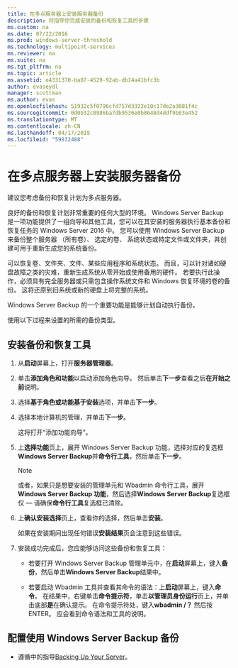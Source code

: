 ```yaml
---
title: 在多点服务器上安装服务器备份
description: 将指导你完成安装的备份和恢复工具的步骤
ms.custom: na
ms.date: 07/22/2016
ms.prod: windows-server-threshold
ms.technology: multipoint-services
ms.reviewer: na
ms.suite: na
ms.tgt_pltfrm: na
ms.topic: article
ms.assetid: e4331370-ba07-4529-92ab-db14a41bfc3b
author: evaseydl
manager: scottman
ms.author: evas
ms.openlocfilehash: 51932c5f0796cfd757d3322e10c17de2a3081f4c
ms.sourcegitcommit: 0d0b32c8986ba7db9536e0b8648d4ddf9b03e452
ms.translationtype: MT
ms.contentlocale: zh-CN
ms.lasthandoff: 04/17/2019
ms.locfileid: "59832488"
---
```

# <a name="install-server-backup-on-your-multipoint-server"></a>在多点服务器上安装服务器备份
建议您考虑备份和恢复计划为多点服务器。
  
良好的备份和恢复计划非常重要的任何大型的环境。 Windows Server Backup 是一项功能提供了一组向导和其他工具，您可以在其安装的服务器执行基本备份和恢复任务的 Windows Server 2016 中。 您可以使用 Windows Server Backup 来备份整个服务器 （所有卷）、 选定的卷、 系统状态或特定文件或文件夹，并创建可用于重新生成您的系统备份。  
  
可以恢复卷、文件夹、文件、某些应用程序和系统状态。 而且，可以针对诸如硬盘故障之类的灾难，重新生成系统从零开始或使用备用的硬件。 若要执行此操作，必须具有完全服务器或只需包含操作系统文件和 Windows 恢复环境的卷的备份。 这将还原到旧系统或新的硬盘上将完整的系统。  
  
Windows Server Backup 的一个重要功能是能够计划自动执行备份。  
  
使用以下过程来设置的所需的备份类型。  
  
## <a name="install-backup-and-recovery-tools"></a>安装备份和恢复工具  
  
1.  从**启动**屏幕上，打开**服务器管理器**。  
  
2.  单击**添加角色和功能**以启动添加角色向导。 然后单击**下一步**查看之后**在开始之前**说明。  
  
3.  选择**基于角色或功能基于安装**选项，并单击**下一步**。  
  
4.  选择本地计算机的管理，并单击**下一步**。  
  
    这将打开“添加功能向导”。  
  
5.  上**选择功能**页上，展开 Windows Server Backup 功能，选择对应的复选框**Windows Server Backup**并**命令行工具**，然后单击**下一步**。  
  
    > [!NOTE]  
    > 或者，如果只是想要安装的管理单元和 Wbadmin 命令行工具，展开**Windows Server Backup 功能**，然后选择**Windows Server Backup**复选框仅 — 请确保**命令行工具**复选框已清除。  
  
6.  上**确认安装选择**页上，查看你的选择，然后单击**安装**。  
  
    如果在安装期间出现任何错误**安装结果**页会注意到这些错误。  
  
7.  安装成功完成后，您应能够访问这些备份和恢复工具：  
  
    -   若要打开 Windows Server Backup 管理单元中，在**启动**屏幕上，键入**备份**，然后单击**Windows Server Backup**结果中。  
  
    -   若要启动 Wbadmin 工具并查看其命令的语法：上**启动**屏幕上，键入**命令**。 在结果中，右键单击**命令提示符**，单击**以管理员身份运行**页上，并单击底部**是**在确认提示。 在命令提示符处，键入**wbadmin /？** 然后按 ENTER。 应会看到命令语法和工具的说明。  
  
## <a name="configure-backups-using-windows-server-backup"></a>配置使用 Windows Server Backup 备份  
  
-   遵循中的指导[Backing Up Your Server](https://technet.microsoft.com/library/cc753528.aspx)。 